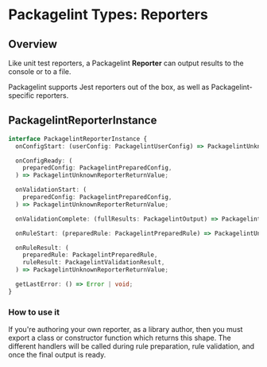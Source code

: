 # Packagelint Types: Reporters

## Overview

Like unit test reporters, a Packagelint **Reporter** can output results to the console or to a file.

Packagelint supports Jest reporters out of the box, as well as Packagelint-specific reporters.

## PackagelintReporterInstance

```typescript
interface PackagelintReporterInstance {
  onConfigStart: (userConfig: PackagelintUserConfig) => PackagelintUnknownReporterReturnValue;

  onConfigReady: (
    preparedConfig: PackagelintPreparedConfig,
  ) => PackagelintUnknownReporterReturnValue;

  onValidationStart: (
    preparedConfig: PackagelintPreparedConfig,
  ) => PackagelintUnknownReporterReturnValue;

  onValidationComplete: (fullResults: PackagelintOutput) => PackagelintUnknownReporterReturnValue;

  onRuleStart: (preparedRule: PackagelintPreparedRule) => PackagelintUnknownReporterReturnValue;

  onRuleResult: (
    preparedRule: PackagelintPreparedRule,
    ruleResult: PackagelintValidationResult,
  ) => PackagelintUnknownReporterReturnValue;

  getLastError: () => Error | void;
}
```

### How to use it

If you're authoring your own reporter, as a library author, then you must export a class or constructor function
which returns this shape. The different handlers will be called during rule preparation, rule validation, and once
the final output is ready.
